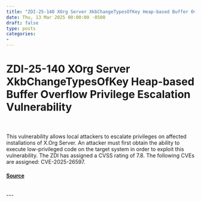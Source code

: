 ```yaml
---
title: "ZDI-25-140 XOrg Server XkbChangeTypesOfKey Heap-based Buffer Overflow Privilege Escalation Vulnerability"
date: Thu, 13 Mar 2025 00:00:00 -0500
draft: false
type: posts
categories: 
- 
---
```

# ZDI-25-140 XOrg Server XkbChangeTypesOfKey Heap-based Buffer Overflow Privilege Escalation Vulnerability

<br/>

<br/>
This vulnerability allows local attackers to escalate privileges on affected installations of X.Org Server. An attacker must first obtain the ability to execute low-privileged code on the target system in order to exploit this vulnerability. The ZDI has assigned a CVSS rating of 7.8. The following CVEs are assigned: CVE-2025-26597.

#### [Source](http://www.zerodayinitiative.com/advisories/ZDI-25-140/)

<br/>
---
